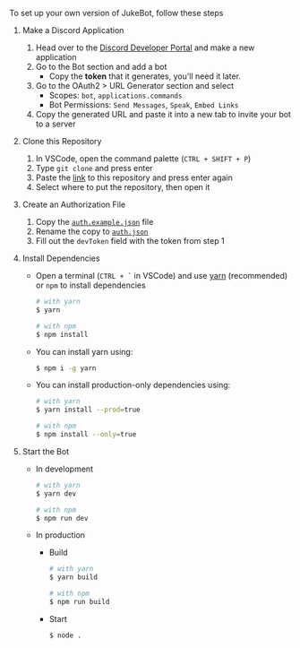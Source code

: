 To set up your own version of JukeBot, follow these steps

1. Make a Discord Application

    1. Head over to the [Discord Developer Portal](https://discord.com/developers/applications) and make a new application
    2. Go to the Bot section and add a bot
        - Copy the **token** that it generates, you'll need it later.
    3. Go to the OAuth2 > URL Generator section and select
        - Scopes: `bot`, `applications.commands`
        - Bot Permissions: `Send Messages`, `Speak`, `Embed Links`
    4. Copy the generated URL and paste it into a new tab to invite your bot to a server

2. Clone this Repository

    1. In VSCode, open the command palette (`CTRL + SHIFT + P`)
    2. Type `git clone` and press enter
    3. Paste the [link](https://github.com/NachoToast/Jukebot) to this repository and press enter again
    4. Select where to put the repository, then open it

3. Create an Authorization File

    1. Copy the [`auth.example.json`](../auth.example.json) file
    2. Rename the copy to [`auth.json`](../auth.json)
    3. Fill out the `devToken` field with the token from step 1

4. Install Dependencies

    - Open a terminal (`` CTRL + ` `` in VSCode) and use [yarn](https://yarnpkg.com/) (recommended) or `npm` to install dependencies

        ```sh
        # with yarn
        $ yarn

        # with npm
        $ npm install
        ```

    - You can install yarn using:

        ```sh
        $ npm i -g yarn
        ```

    - You can install production-only dependencies using:

        ```sh
        # with yarn
        $ yarn install --prod=true

        # with npm
        $ npm install --only=true
        ```

5. Start the Bot

    - In development

        ```sh
        # with yarn
        $ yarn dev

        # with npm
        $ npm run dev
        ```

    - In production

        - Build

            ```sh
            # with yarn
            $ yarn build

            # with npm
            $ npm run build
            ```

        - Start
            ```sh
            $ node .
            ```
